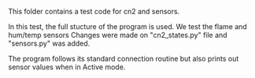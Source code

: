 

This folder contains a test code for cn2 and sensors.

In this test, the full stucture of the program is used. We test the flame and hum/temp sensors
Changes were made on "cn2_states.py" file and "sensors.py" was added.

The program follows its standard connection routine but also prints out sensor values when
in Active mode.


